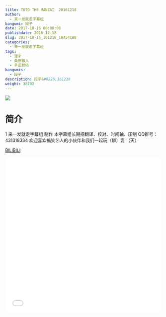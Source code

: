 ```yaml
---
title: TOTO THE MANZAI  20161218
author: 
  - 来一发就走字幕组
bangumi: 段子
date: 2017-10-16 00:00:00
publishdate: 2016-12-18
slug: 2017-10-16_161218_10454188
categories: 
  - 来一发就走字幕组
tags: 
  - 漫才
  - 桑原雅人
  - 多田智佑
bangumis: 
  - 段子
description: 段子&#8226;161218
weight: 38782
---
```


![](https://i.imgur.com/c8znEzM.jpg)

# 简介  
1
来一发就走字幕组 制作  本字幕组长期招翻译、校对、时间轴、压制   QQ群号：431318334 欢迎喜欢搞笑艺人的小伙伴和我们一起玩（聊）耍 （天）

  [BILIBILI](https://www.bilibili.com/video/av10454188/)


<div class="vcontainer">  <iframe class='video' src="//www.bilibili.com/blackboard/player.html?cid=17264163&aid=10454188" width="100%" height="500" frameborder="0" allowfullscreen="allowfullscreen"></iframe></div>
